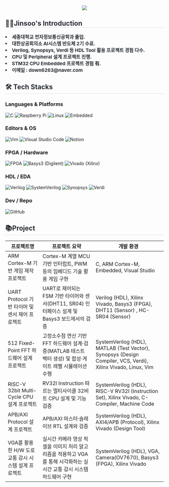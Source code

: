 <div align= "center">
    <img src="https://capsule-render.vercel.app/api?type=waving&color=0:f33f3f,100:f7b182&height=180&text=Jinsoo's%20github&animation=&fontColor=ffffff&fontSize=70" />
    </div>
    <div style="text-align: left;">
        
<div style="text-align: left;"> 
    <h2 style="border-bottom: 1px solid #d8dee4; color: #282d33;"> 🙋‍♂️Jinsoo's Introduction </h2>  
    <div style="font-weight: 700; font-size: 15px; text-align: left; color: #282d33;"> <li>세종대학교 전자정보통신공학과 졸업.</li><li>대한상공회의소 AI시스템 반도체 2기 수료.</li><li>Verilog, Synopsys, Verdi 등 HDL Tool 활용 프로젝트 경험 다수.</li><li>CPU 및 Peripheral 설계 프로젝트 진행.</li><li>STM32 CPU Embedded 프로젝트 경험 有.</li><li>이메일 : down6263@naver.com </div> 
    </div>
    
<div class="container">
  <h2 style="border-bottom: 1px solid #d8dee4; color: #282d33;">🛠️ Tech Stacks</h2>

  <!-- Languages & Platforms -->
  <div class="tech-section">
    <h3>Languages & Platforms</h3>
    <div class="badges">
      <img alt="C" src="https://img.shields.io/badge/C-A8B9CC?style=for-the-badge&logo=C&logoColor=white" />
      <img alt="Raspberry Pi" src="https://img.shields.io/badge/Raspberry%20Pi-%23C51A4A?style=for-the-badge&logo=raspberry-pi&logoColor=white" />
      <img alt="Linux" src="https://img.shields.io/badge/Linux-FCC624?style=for-the-badge&logo=linux&logoColor=black" />
      <img alt="Embedded" src="https://img.shields.io/badge/Embedded-%23007ACC?style=for-the-badge&logo=arm&logoColor=white" />
    </div>
  </div>

  <!-- Editors & OS -->
  <div class="tech-section">
    <h3>Editors & OS</h3>
    <div class="badges">
      <img alt="Vim" src="https://img.shields.io/badge/Vim-019733?style=for-the-badge&logo=vim&logoColor=white" />
      <img alt="Visual Studio Code" src="https://img.shields.io/badge/VS%20Code-007ACC?style=for-the-badge&logo=visual-studio-code&logoColor=white" />
      <img alt="Notion" src="https://img.shields.io/badge/Notion-000000?style=for-the-badge&logo=notion&logoColor=white" />
    </div>
  </div>

  <!-- FPGA / Hardware -->
  <div class="tech-section">
    <h3>FPGA / Hardware</h3>
    <div class="badges">
      <img alt="FPGA" src="https://img.shields.io/badge/FPGA-6B7280?style=for-the-badge&logo=fpga&logoColor=white" />
      <img alt="Basys3 (Digilent)" src="https://img.shields.io/badge/Basys3-%23000000?style=for-the-badge&logo=digilent&logoColor=white" />
      <img alt="Vivado (Xilinx)" src="https://img.shields.io/badge/Vivado-%23EE2E24?style=for-the-badge&logo=xilinx&logoColor=white" />
    </div>
  </div>

  <!-- HDL / EDA -->
  <div class="tech-section">
    <h3>HDL / EDA</h3>
    <div class="badges">
      <img alt="Verilog" src="https://img.shields.io/badge/Verilog-%23FFB86C?style=for-the-badge&logo=verilog&logoColor=black" />
      <img alt="SystemVerilog" src="https://img.shields.io/badge/SystemVerilog-%23333333?style=for-the-badge&logo=systemverilog&logoColor=white" />
      <img alt="Synopsys" src="https://img.shields.io/badge/Synopsys-0F4B9B?style=for-the-badge&logo=synopsys&logoColor=white" />
      <img alt="Verdi" src="https://img.shields.io/badge/Verdi-5C6BC0?style=for-the-badge&logo=verdi&logoColor=white" />
    </div>
  </div>

  <!-- Dev / Repo -->
  <div class="tech-section">
    <h3>Dev / Repo</h3>
    <div class="badges">
      <img alt="GitHub" src="https://img.shields.io/badge/GitHub-181717?style=for-the-badge&logo=github&logoColor=white" />
    </div>
  </div>
</div>

<div style="text-align: left;"> 
    <h2 style="border-bottom: 1px solid #d8dee4; color: #282d33;"> 📚Project </h2>  

| 프로젝트명 | 프로젝트 요약 | 개발 환경 |
|---|---|---|
| ARM Cortex-M 기반 게임 제작 프로젝트 | Cortex-M 계열 MCU 기반 인터럽트, PWM 등의 임베디드 기술 활용 게임 구현 | C, ARM Cortex-M, Embedded, Visual Studio|
| UART Protocol 기반 타이머 및 센서 제어 프로젝트 | UART로 제어되는 FSM 기반 타이머와 센서(DHT11, SR04) 인터페이스 설계 및 Basys3 보드에서의 검증 | Verilog (HDL), Xilinx Vivado, Basys3 (FPGA), DHT11 (Sensor) , HC-SR04 (Sensor) |
| 512 Fixed-Point FFT 하드웨어 설계 프로젝트 | 고정소수점 연산 기반 FFT 하드웨어 설계·검증(MATLAB 테스트 벡터 생성) 및 합성·게이트 레벨 시뮬레이션 수행 | SystemVerilog (HDL), MATLAB (Test Vector), Synopsys (Design Compiler, VCS, Verdi), Xilinx Vivado, Linux, Vim  |
| RISC-V 32bit Multi-Cycle CPU 설계 프로젝트 | RV32I Instruction 따르는 멀티사이클 32비트 CPU 설계 및 기능 검증 | SystemVerilog (HDL), RISC-V RV32I (Instruction Set), Xilinx Vivado, C-Compiler, Machine Code |
| APB/AXI Protocol 설계 프로젝트 | APB/AXI 마스터·슬레이브 RTL 설계와 검증 | SystemVerilog (HDL), AXI4/APB (Protocol), Xilinx Vivado (Design Tool)|
| VGA를 활용한 H/W 도로 교통 감시 시스템 설계 프로젝트 | 실시간 카메라 영상 픽셀을 이미지 처리 알고리즘을 적용하고 VGA를 통해 시각화하는 실시간 교통 감시 시스템 하드웨어 구현 | SystemVerilog (HDL), VGA, Camera(OV7670), Basys3 (FPGA), Xilinx Vivado |

</div>
